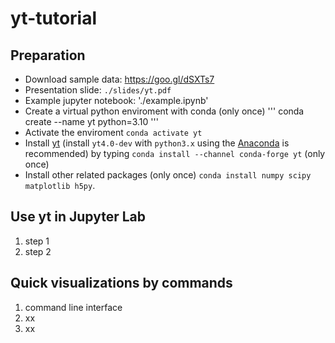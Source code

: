 # yt-tutorial

## Preparation 

* Download sample data: https://goo.gl/dSXTs7
* Presentation slide: `./slides/yt.pdf`
* Example jupyter notebook: './example.ipynb'
* Create a virtual python enviroment with conda (only once)
'''
conda create --name yt python=3.10
'''
* Activate the enviroment `conda activate yt`
* Install [yt](https://yt-project.org/docs/dev/installing.html) (install `yt4.0-dev` with `python3.x` using the [Anaconda](https://www.anaconda.com/products/individual) is recommended) by typing `conda install --channel conda-forge yt` (only once)
* Install other related packages (only once) `conda install numpy scipy matplotlib h5py`.

## Use yt in Jupyter Lab

1. step 1
2. step 2


## Quick visualizations by commands

1. command line interface
2. xx
3. xx
